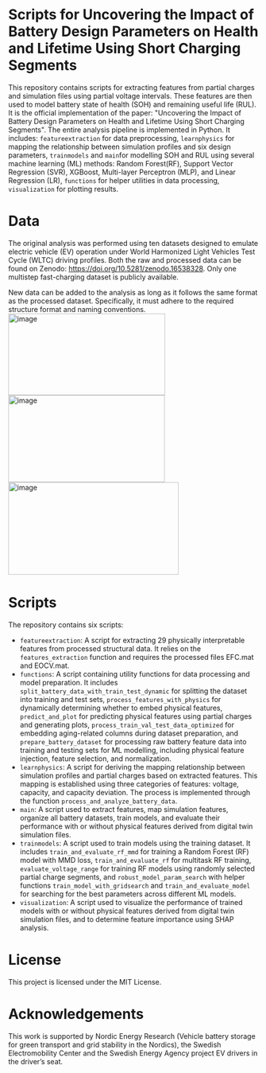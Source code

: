 # Scripts for Uncovering the Impact of Battery Design Parameters on Health and Lifetime Using Short Charging Segments
This repository contains scripts for extracting features from partial charges and simulation files using partial voltage intervals. These features are then used to model battery state of health (SOH) and remaining useful life (RUL). It is the official implementation of the paper:  "Uncovering the Impact of Battery Design Parameters on Health and Lifetime Using Short Charging Segments". The entire analysis pipeline is implemented in Python. It includes: `featureextraction` for data preprocessing, `learnphysics` for mapping the relationship between simulation profiles and six design parameters, `trainmodels` and `main`for modelling SOH and RUL using several machine learning (ML) methods: Random Forest(RF), Support Vector Regression (SVR), XGBoost, Multi-layer Perceptron (MLP), and Linear Regression (LR), `functions` for helper utilities in data processing, `visualization` for plotting results.

# Data
The original analysis was performed using ten datasets designed to emulate electric vehicle (EV) operation under World Harmonized Light Vehicles Test Cycle (WLTC) driving profiles. Both the raw and processed data can be found on Zenodo: https://doi.org/10.5281/zenodo.16538328. Only one multistep fast-charging dataset is publicly available.

New data can be added to the analysis as long as it follows the same format as the processed dataset. Specifically, it must adhere to the required structure format and naming conventions.
<img width="316" height="164" alt="image" src="https://github.com/user-attachments/assets/2de6e6b6-445f-4063-8e2f-004f8196c301" />
<img width="315" height="175" alt="image" src="https://github.com/user-attachments/assets/110880b6-892b-4ce4-9c30-288ef27ac345" />
<img width="343" height="186" alt="image" src="https://github.com/user-attachments/assets/afff6b4e-432e-43f1-a39d-89f3b1d2626a" />

# Scripts
The repository contains six scripts:

-   `featureextraction`: A script for extracting 29 physically interpretable features from processed structural data. It relies on the `features_extraction` function and requires the processed files EFC.mat and EOCV.mat.
-   `functions`: A script containing utility functions for data processing and model preparation. It includes `split_battery_data_with_train_test_dynamic` for splitting the dataset into training and test sets, `process_features_with_physics` for dynamically determining whether to embed physical features, `predict_and_plot` for predicting physical features using partial charges and generating plots, `process_train_val_test_data_optimized` for embedding aging-related columns during dataset preparation, and `prepare_battery_dataset` for processing raw battery feature data into training and testing sets for ML modelling, including physical feature injection, feature selection, and normalization.
-   `learnphysics`:  A script for deriving the mapping relationship between simulation profiles and partial charges based on extracted features. This mapping is established using three categories of features: voltage, capacity, and capacity deviation. The process is implemented through the function `process_and_analyze_battery_data`.
-   `main`: A script used to extract features, map simulation features, organize all battery datasets, train models, and evaluate their performance with or without physical features derived from digital twin simulation files.
-   `trainmodels`: A script used to train models using the training dataset. It includes `train_and_evaluate_rf_mmd` for training a Random Forest (RF) model with MMD loss, `train_and_evaluate_rf` for multitask RF training, `evaluate_voltage_range` for training RF models using randomly selected partial charge segments, and `robust_model_param_search` with helper functions `train_model_with_gridsearch` and `train_and_evaluate_model` for searching for the best parameters across different ML models.
-   `visualization`: A script used to visualize the performance of trained models with or without physical features derived from digital twin simulation files, and to determine feature importance using SHAP analysis.

# License
This project is licensed under the MIT License.

# Acknowledgements
This work is supported by Nordic Energy Research (Vehicle battery storage for green transport and grid stability in the Nordics), the Swedish Electromobility Center and the Swedish Energy Agency project EV drivers in the driver’s seat.


